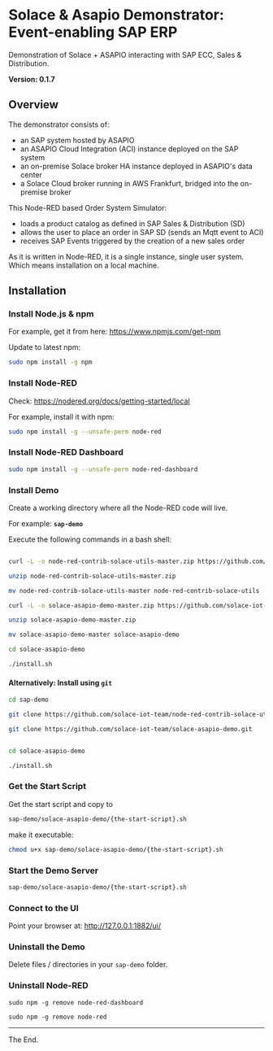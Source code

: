 # Solace & Asapio Demonstrator: Event-enabling SAP ERP

Demonstration of Solace + ASAPIO interacting with SAP ECC, Sales & Distribution.

**Version: 0.1.7**

## Overview

The demonstrator consists of:
- an SAP system hosted by ASAPIO
- an ASAPIO Cloud Integration (ACI) instance deployed on the SAP system
- an on-premise Solace broker HA instance deployed in ASAPIO's data center
- a Solace Cloud broker running in AWS Frankfurt, bridged into the on-premise broker

This Node-RED based Order System Simulator:
- loads a product catalog as defined in SAP Sales & Distribution (SD)
- allows the user to place an order in SAP SD (sends an Mqtt event to ACI)
- receives SAP Events triggered by the creation of a new sales order

As it is written in Node-RED, it is a single instance, single user system.
Which means installation on a local machine.

## Installation

### Install Node.js & npm

For example, get it from here: https://www.npmjs.com/get-npm

Update to latest npm:
```bash
sudo npm install -g npm
```

### Install Node-RED

Check: https://nodered.org/docs/getting-started/local

For example, install it with npm:
```bash
sudo npm install -g --unsafe-perm node-red
```

### Install Node-RED Dashboard

```bash
sudo npm install -g --unsafe-perm node-red-dashboard
```

### Install Demo

Create a working directory where all the Node-RED code will live.

For example: **``sap-demo``**

Execute the following commands in a bash shell:

```bash

curl -L -o node-red-contrib-solace-utils-master.zip https://github.com/solace-iot-team/node-red-contrib-solace-utils/archive/master.zip

unzip node-red-contrib-solace-utils-master.zip

mv node-red-contrib-solace-utils-master node-red-contrib-solace-utils

curl -L -o solace-asapio-demo-master.zip https://github.com/solace-iot-team/solace-asapio-demo/archive/master.zip

unzip solace-asapio-demo-master.zip

mv solace-asapio-demo-master solace-asapio-demo

cd solace-asapio-demo

./install.sh


```

#### Alternatively: Install using `git`

```bash
cd sap-demo
```
```bash
git clone https://github.com/solace-iot-team/node-red-contrib-solace-utils.git
```
```bash
git clone https://github.com/solace-iot-team/solace-asapio-demo.git
```
```bash

cd solace-asapio-demo

./install.sh

```

### Get the Start Script

Get the start script and copy to

```bash
sap-demo/solace-asapio-demo/{the-start-script}.sh
```
make it executable:

```bash
chmod u+x sap-demo/solace-asapio-demo/{the-start-script}.sh
```

### Start the Demo Server

```bash
sap-demo/solace-asapio-demo/{the-start-script}.sh
```

### Connect to the UI

Point your browser at: http://127.0.0.1:1882/ui/

### Uninstall the Demo

Delete files / directories in your `sap-demo` folder.

### Uninstall Node-RED

```
sudo npm -g remove node-red-dashboard

sudo npm -g remove node-red

```

---
The End.
